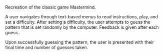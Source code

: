 Recreation of the classic game Mastermind.

A user navigates through text-based menus to read instructions, play, and set a difficulty. After setting a difficulty,
the user attempts to guess the pattern that is set randomly by the computer. Feedback is given after each guess.

Upon successfully guessing the pattern, the user is presented with their final time and number of guesses taken.
